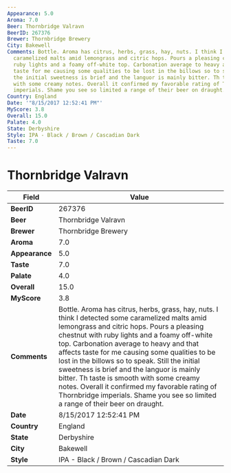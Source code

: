 ```yaml
---
Appearance: 5.0
Aroma: 7.0
Beer: Thornbridge Valravn
BeerID: 267376
Brewer: Thornbridge Brewery
City: Bakewell
Comments: Bottle. Aroma has citrus, herbs, grass, hay, nuts. I think I detected some
  caramelized malts amid lemongrass and citric hops. Pours a pleasing chestnut with
  ruby lights and a foamy off-white top. Carbonation average to heavy and that affects
  taste for me causing some qualities to be lost in the billows so to speak. Still
  the initial sweetness is brief and the languor is mainly bitter. Th taste is smooth
  with some creamy notes. Overall it confirmed my favorable rating of Thornbridge
  imperials. Shame you see so limited a range of their beer on draught.
Country: England
Date: '"8/15/2017 12:52:41 PM"'
MyScore: 3.8
Overall: 15.0
Palate: 4.0
State: Derbyshire
Style: IPA - Black / Brown / Cascadian Dark
Taste: 7.0
---
```


# Thornbridge Valravn

| Field         | Value |
|---------------|-------|
| **BeerID** | 267376 |
| **Beer** | Thornbridge Valravn |
| **Brewer** | Thornbridge Brewery |
| **Aroma** | 7.0 |
| **Appearance** | 5.0 |
| **Taste** | 7.0 |
| **Palate** | 4.0 |
| **Overall** | 15.0 |
| **MyScore** | 3.8 |
| **Comments** | Bottle. Aroma has citrus, herbs, grass, hay, nuts. I think I detected some caramelized malts amid lemongrass and citric hops. Pours a pleasing chestnut with ruby lights and a foamy off-white top. Carbonation average to heavy and that affects taste for me causing some qualities to be lost in the billows so to speak. Still the initial sweetness is brief and the languor is mainly bitter. Th taste is smooth with some creamy notes. Overall it confirmed my favorable rating of Thornbridge imperials. Shame you see so limited a range of their beer on draught. |
| **Date** | 8/15/2017 12:52:41 PM |
| **Country** | England |
| **State** | Derbyshire |
| **City** | Bakewell |
| **Style** | IPA - Black / Brown / Cascadian Dark |
